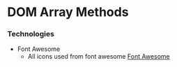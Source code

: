 # DOM Array Methods

### Technologies

-   Font Awesome
    -   All icons used from font awesome [Font Awesome](https://fontawesome.com/)
